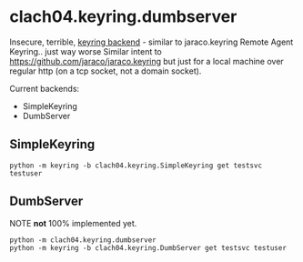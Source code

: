 # clach04.keyring.dumbserver

Insecure, terrible, [keyring backend](https://github.com/jaraco/keyring) - similar to jaraco.keyring Remote Agent Keyring.. just way worse
Similar intent to https://github.com/jaraco/jaraco.keyring but just for a local machine over regular http (on a tcp socket, not a domain socket).

Current backends:

  * SimpleKeyring
  * DumbServer


## SimpleKeyring

    python -m keyring -b clach04.keyring.SimpleKeyring get testsvc testuser

## DumbServer

NOTE **not** 100% implemented yet.

    python -m clach04.keyring.dumbserver
    python -m keyring -b clach04.keyring.DumbServer get testsvc testuser
